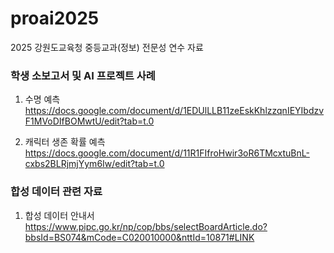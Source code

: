 # proai2025
2025 강원도교육청 중등교과(정보) 전문성 연수 자료

### 학생 소보고서 및 AI 프로젝트 사례 
1) 수명 예측
https://docs.google.com/document/d/1EDUlLLB11zeEskKhlzzqnIEYIbdzvF1MVoDIfBOMwtU/edit?tab=t.0

2) 캐릭터 생존 확률 예측
https://docs.google.com/document/d/11R1FIfroHwir3oR6TMcxtuBnL-cxbs2BLRjmjYym6Iw/edit?tab=t.0

### 합성 데이터 관련 자료

1) 합성 데이터 안내서
https://www.pipc.go.kr/np/cop/bbs/selectBoardArticle.do?bbsId=BS074&mCode=C020010000&nttId=10871#LINK
